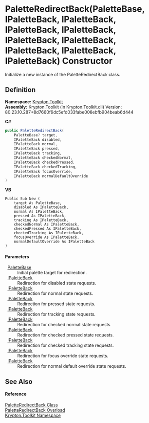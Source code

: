 # PaletteRedirectBack(PaletteBase, IPaletteBack, IPaletteBack, IPaletteBack, IPaletteBack, IPaletteBack, IPaletteBack, IPaletteBack, IPaletteBack, IPaletteBack) Constructor


Initialize a new instance of the PaletteRedirectBack class.



## Definition
**Namespace:** <a href="79d2eac2-21f4-54ff-7552-b20c33c30600.md">Krypton.Toolkit</a>  
**Assembly:** Krypton.Toolkit (in Krypton.Toolkit.dll) Version: 80.23.10.287+8d7660f9dc5efd033fabe008ebfb904beab6d444

**C#**
``` C#
public PaletteRedirectBack(
	PaletteBase? target,
	IPaletteBack disabled,
	IPaletteBack normal,
	IPaletteBack pressed,
	IPaletteBack tracking,
	IPaletteBack checkedNormal,
	IPaletteBack checkedPressed,
	IPaletteBack checkedTracking,
	IPaletteBack focusOverride,
	IPaletteBack normalDefaultOverride
)
```
**VB**
``` VB
Public Sub New ( 
	target As PaletteBase,
	disabled As IPaletteBack,
	normal As IPaletteBack,
	pressed As IPaletteBack,
	tracking As IPaletteBack,
	checkedNormal As IPaletteBack,
	checkedPressed As IPaletteBack,
	checkedTracking As IPaletteBack,
	focusOverride As IPaletteBack,
	normalDefaultOverride As IPaletteBack
)
```



#### Parameters
<dl><dt>  <a href="6da77fa5-1590-4646-f2ea-70002c922aee.md">PaletteBase</a></dt><dd>Initial palette target for redirection.</dd><dt>  <a href="36bc0bae-d9ca-1219-47ea-a9f0b3123d00.md">IPaletteBack</a></dt><dd>Redirection for disabled state requests.</dd><dt>  <a href="36bc0bae-d9ca-1219-47ea-a9f0b3123d00.md">IPaletteBack</a></dt><dd>Redirection for normal state requests.</dd><dt>  <a href="36bc0bae-d9ca-1219-47ea-a9f0b3123d00.md">IPaletteBack</a></dt><dd>Redirection for pressed state requests.</dd><dt>  <a href="36bc0bae-d9ca-1219-47ea-a9f0b3123d00.md">IPaletteBack</a></dt><dd>Redirection for tracking state requests.</dd><dt>  <a href="36bc0bae-d9ca-1219-47ea-a9f0b3123d00.md">IPaletteBack</a></dt><dd>Redirection for checked normal state requests.</dd><dt>  <a href="36bc0bae-d9ca-1219-47ea-a9f0b3123d00.md">IPaletteBack</a></dt><dd>Redirection for checked pressed state requests.</dd><dt>  <a href="36bc0bae-d9ca-1219-47ea-a9f0b3123d00.md">IPaletteBack</a></dt><dd>Redirection for checked tracking state requests.</dd><dt>  <a href="36bc0bae-d9ca-1219-47ea-a9f0b3123d00.md">IPaletteBack</a></dt><dd>Redirection for focus override state requests.</dd><dt>  <a href="36bc0bae-d9ca-1219-47ea-a9f0b3123d00.md">IPaletteBack</a></dt><dd>Redirection for normal default override state requests.</dd></dl>

## See Also


#### Reference
<a href="efa1015b-e2c0-7f12-8228-e9056358fffb.md">PaletteRedirectBack Class</a>  
<a href="372244cf-4a6c-7e59-22a0-0522a2401f15.md">PaletteRedirectBack Overload</a>  
<a href="79d2eac2-21f4-54ff-7552-b20c33c30600.md">Krypton.Toolkit Namespace</a>  
